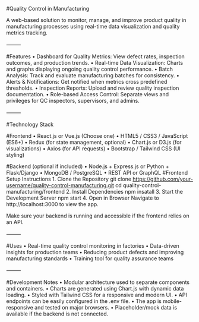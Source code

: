 #Quality Control in Manufacturing

A web-based solution to monitor, manage, and improve product quality in manufacturing processes using real-time data visualization and quality metrics tracking.

⸻

#Features
	•	Dashboard for Quality Metrics: View defect rates, inspection outcomes, and production trends.
	•	Real-time Data Visualization: Charts and graphs displaying ongoing quality control performance.
	•	Batch Analysis: Track and evaluate manufacturing batches for consistency.
	•	Alerts & Notifications: Get notified when metrics cross predefined thresholds.
	•	Inspection Reports: Upload and review quality inspection documentation.
	•	Role-based Access Control: Separate views and privileges for QC inspectors, supervisors, and admins.

⸻

#Technology Stack

#Frontend
	•	React.js or Vue.js (Choose one)
	•	HTML5 / CSS3 / JavaScript (ES6+)
	•	Redux (for state management, optional)
	•	Chart.js or D3.js (for visualizations)
	•	Axios (for API requests)
	•	Bootstrap / Tailwind CSS (UI styling)

#Backend (optional if included)
	•	Node.js + Express.js or Python + Flask/Django
	•	MongoDB / PostgreSQL
	•	REST API or GraphQL
#Frontend Setup Instructions
	1.	Clone the Repository
 git clone https://github.com/your-username/quality-control-manufacturing.git
cd quality-control-manufacturing/frontend
2.	Install Dependencies
npm insatall
3.	Start the Development Server
npm start
4.	Open in Browser
Navigate to http://localhost:3000 to view the app.

Make sure your backend is running and accessible if the frontend relies on an API.

⸻

#Uses
	•	Real-time quality control monitoring in factories
	•	Data-driven insights for production teams
	•	Reducing product defects and improving manufacturing standards
	•	Training tool for quality assurance teams

⸻

#Development Notes
	•	Modular architecture used to separate components and containers.
	•	Charts are generated using Chart.js with dynamic data loading.
	•	Styled with Tailwind CSS for a responsive and modern UI.
	•	API endpoints can be easily configured in the .env file.
	•	The app is mobile-responsive and tested on major browsers.
	•	Placeholder/mock data is available if the backend is not connected.




 
